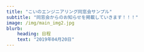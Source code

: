 ```yaml
---
title: "こいのエンジニアリング同窓会サンプル"
subtitle: "同窓会からのお知らせを掲載していきます！！！"
image: /img/main_img2.jpg
blurb:
    heading: 日程
    text: "2019年04月20日"
---
```


